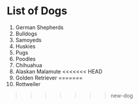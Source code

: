 # List of Dogs
1. German Shepherds
2. Bulldogs
3. Samoyeds
4. Huskies
5. Pugs
6. Poodles
7. Chihuahua
8. Alaskan Malamute
<<<<<<< HEAD
9. Golden Retriever
=======
9. Rottweiler
>>>>>>> new-dog
